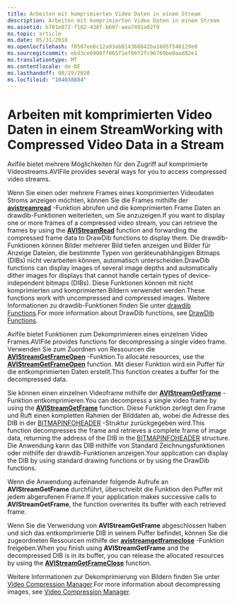 ```yaml
---
title: Arbeiten mit komprimierten Video Daten in einem Stream
description: Arbeiten mit komprimierten Video Daten in einem Stream
ms.assetid: b701e072-f162-438f-b607-aea7491a02f9
ms.topic: article
ms.date: 05/31/2018
ms.openlocfilehash: f0587ee6c12a93eb014368642ba1605f546129e0
ms.sourcegitcommit: ebd3ce6908ff865f1ef66f2fc96769be0aad82e1
ms.translationtype: MT
ms.contentlocale: de-DE
ms.lasthandoff: 08/19/2020
ms.locfileid: "104038884"
---
```

# <a name="working-with-compressed-video-data-in-a-stream"></a><span data-ttu-id="13794-103">Arbeiten mit komprimierten Video Daten in einem Stream</span><span class="sxs-lookup"><span data-stu-id="13794-103">Working with Compressed Video Data in a Stream</span></span>

<span data-ttu-id="13794-104">Avifile bietet mehrere Möglichkeiten für den Zugriff auf komprimierte Videostreams.</span><span class="sxs-lookup"><span data-stu-id="13794-104">AVIFile provides several ways for you to access compressed video streams.</span></span>

<span data-ttu-id="13794-105">Wenn Sie einen oder mehrere Frames eines komprimierten Videodaten Stroms anzeigen möchten, können Sie die Frames mithilfe der [**avistreamread**](/windows/desktop/api/Vfw/nf-vfw-avistreamread) -Funktion abrufen und die komprimierten Frame Daten an drawdib-Funktionen weiterleiten, um Sie anzuzeigen.</span><span class="sxs-lookup"><span data-stu-id="13794-105">If you want to display one or more frames of a compressed video stream, you can retrieve the frames by using the [**AVIStreamRead**](/windows/desktop/api/Vfw/nf-vfw-avistreamread) function and forwarding the compressed frame data to DrawDib functions to display them.</span></span> <span data-ttu-id="13794-106">Die drawdib-Funktionen können Bilder mehrerer Bild tiefen anzeigen und Bilder für Anzeige Dateien, die bestimmte Typen von geräteunabhängigen Bitmaps (DIBs) nicht verarbeiten können, automatisch unterscheiden.</span><span class="sxs-lookup"><span data-stu-id="13794-106">DrawDib functions can display images of several image depths and automatically dither images for displays that cannot handle certain types of device-independent bitmaps (DIBs).</span></span> <span data-ttu-id="13794-107">Diese Funktionen können mit nicht komprimierten und komprimierten Bildern verwendet werden.</span><span class="sxs-lookup"><span data-stu-id="13794-107">These functions work with uncompressed and compressed images.</span></span> <span data-ttu-id="13794-108">Weitere Informationen zu drawdib-Funktionen finden Sie unter [drawdib Functions](drawdib-functions.md).</span><span class="sxs-lookup"><span data-stu-id="13794-108">For more information about DrawDib functions, see [DrawDib Functions](drawdib-functions.md).</span></span>

<span data-ttu-id="13794-109">Avifile bietet Funktionen zum Dekomprimieren eines einzelnen Video Frames.</span><span class="sxs-lookup"><span data-stu-id="13794-109">AVIFile provides functions for decompressing a single video frame.</span></span> <span data-ttu-id="13794-110">Verwenden Sie zum Zuordnen von Ressourcen die [**AVIStreamGetFrameOpen**](/windows/desktop/api/Vfw/nf-vfw-avistreamgetframeopen) -Funktion.</span><span class="sxs-lookup"><span data-stu-id="13794-110">To allocate resources, use the [**AVIStreamGetFrameOpen**](/windows/desktop/api/Vfw/nf-vfw-avistreamgetframeopen) function.</span></span> <span data-ttu-id="13794-111">Mit dieser Funktion wird ein Puffer für die entkomprimierten Daten erstellt.</span><span class="sxs-lookup"><span data-stu-id="13794-111">This function creates a buffer for the decompressed data.</span></span>

<span data-ttu-id="13794-112">Sie können einen einzelnen Videoframe mithilfe der [**AVIStreamGetFrame**](/windows/desktop/api/Vfw/nf-vfw-avistreamgetframe) -Funktion entkomprimieren.</span><span class="sxs-lookup"><span data-stu-id="13794-112">You can decompress a single video frame by using the [**AVIStreamGetFrame**](/windows/desktop/api/Vfw/nf-vfw-avistreamgetframe) function.</span></span> <span data-ttu-id="13794-113">Diese Funktion zerlegt den Frame und Ruft einen kompletten Rahmen der Bilddaten ab, wobei die Adresse des DIB in der [BITMAPINFOHEADER](/previous-versions//ms532290(v=vs.85)) -Struktur zurückgegeben wird.</span><span class="sxs-lookup"><span data-stu-id="13794-113">This function decompresses the frame and retrieves a complete frame of image data, returning the address of the DIB in the [BITMAPINFOHEADER](/previous-versions//ms532290(v=vs.85)) structure.</span></span> <span data-ttu-id="13794-114">Die Anwendung kann das DIB mithilfe von Standard Zeichnungsfunktionen oder mithilfe der drawdib-Funktionen anzeigen.</span><span class="sxs-lookup"><span data-stu-id="13794-114">Your application can display the DIB by using standard drawing functions or by using the DrawDib functions.</span></span>

<span data-ttu-id="13794-115">Wenn die Anwendung aufeinander folgende Aufrufe an **AVIStreamGetFrame** durchführt, überschreibt die Funktion den Puffer mit jedem abgerufenen Frame.</span><span class="sxs-lookup"><span data-stu-id="13794-115">If your application makes successive calls to **AVIStreamGetFrame**, the function overwrites its buffer with each retrieved frame.</span></span>

<span data-ttu-id="13794-116">Wenn Sie die Verwendung von **AVIStreamGetFrame** abgeschlossen haben und sich das entkomprimierte DIB in seinem Puffer befindet, können Sie die zugeordneten Ressourcen mithilfe der [**avistreamgetframeclose**](/windows/desktop/api/Vfw/nf-vfw-avistreamgetframeclose) -Funktion freigeben.</span><span class="sxs-lookup"><span data-stu-id="13794-116">When you finish using **AVIStreamGetFrame** and the decompressed DIB is in its buffer, you can release the allocated resources by using the [**AVIStreamGetFrameClose**](/windows/desktop/api/Vfw/nf-vfw-avistreamgetframeclose) function.</span></span>

<span data-ttu-id="13794-117">Weitere Informationen zur Dekomprimierung von Bildern finden Sie unter [Video Compression Manager](video-compression-manager.md).</span><span class="sxs-lookup"><span data-stu-id="13794-117">For more information about decompressing images, see [Video Compression Manager](video-compression-manager.md).</span></span>

 

 